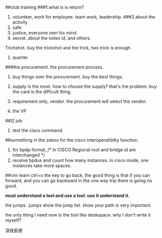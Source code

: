 ##club training
###1.what is is return?
1.  volunteer, work for employee. team work, leadership.
###2.about the activity
1.  safe
2.  justice, everyone own his mind.
3.  secret. about the notes id, and others.


Trichshot. buy the trickshot and the trick, two trick is enough.

1.  quarter.

###the procurement. the procurement process.
1.  buy things over the procurement. buy the best things.
2.  supply is the most. how to choose the supply?  that's the problem. buy the card is the difficult thing.

3.  requirement only. vendor. the procurement will select the vendor.
4.  the VP 



##l2 job
1.  test the cisco command.



##something in the zebos for the cisco interoperatiblity function.
 1. for bpdp format,  /* In CISCO Regional root and bridge id are interchanged */
 2. receive bpdus and count how many instances. in cisco mode, one instances take more spaces.


##vim learn
ctrl+o
the key to go back, the good thing is that if you can forward, and you can go backward
in the one way trip there is going no good.

**must understand a tool and use a tool. use it understand it.**

the jumps.
:jumps show the jump list. show your path is very important.


the only thing I need now is the tool like deskspace.
why I don't write it myself?


深夜廚房
